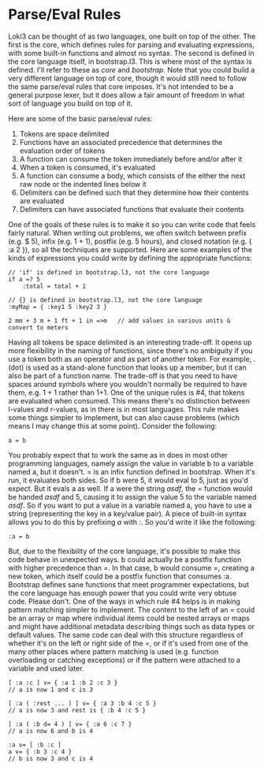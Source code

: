 Parse/Eval Rules
================

Loki3 can be thought of as two languages, one built on top of the other.  The first is the core, which defines rules for parsing and evaluating expressions, with some built-in functions and almost no syntax.  The second is defined in the core language itself, in bootstrap.l3.  This is where most of the syntax is defined.  I'll refer to these as *core* and *bootstrap*.  Note that you could build a very different language on top of core, though it would still need to follow the same parse/eval rules that core imposes.  It's not intended to be a general purpose lexer, but it does allow a fair amount of freedom in what sort of language you build on top of it.

Here are some of the basic parse/eval rules:

1.	Tokens are space delimited
2.	Functions have an associated precedence that determines the evaluation order of tokens
3.	A function can consume the token immediately before and/or after it
4.	When a token is consumed, it's evaluated
5.	A function can consume a body, which consists of the either the next raw node or the indented lines below it
6.	Delimiters can be defined such that they determine how their contents are evaluated
7.	Delimiters can have associated functions that evaluate their contents

One of the goals of these rules is to make it so you can write code that feels fairly natural.  When writing out problems, we often switch between prefix (e.g. $ 5), infix (e.g.  1 + 1), postfix (e.g. 5 hours), and closed notation (e.g. { :a 2 }), so all the techniques are supported.  Here are some examples of the kinds of expressions you could write by defining the appropriate functions:

```
// 'if' is defined in bootstrap.l3, not the core language
if a =? 5
	:total = total + 1

// {} is defined in bootstrap.l3, not the core language
:myMap = { :key1 5 :key2 3 }

2 mm + 3 m + 1 ft + 1 in =>m   // add values in various units & convert to meters
```

Having all tokens be space delimited is an interesting trade-off.  It opens up more flexibility in the naming of functions, since there's no ambiguity if you use a token both as an operator and as part of another token.  For example, . (dot) is used as a stand-alone function that looks up a member, but it can also be part of a function name.  The trade-off is that you need to have spaces around symbols where you wouldn't normally be required to have them, e.g. 1 + 1 rather than 1+1.
One of the unique rules is #4, that tokens are evaluated when consumed.  This means there's no distinction between l-values and r-values, as in there is in most languages.  This rule makes some things simpler to implement, but can also cause problems (which means I may change this at some point).  Consider the following:

```
a = b
```

You probably expect that to work the same as in does in most other programming languages, namely assign the value in variable b to a variable named a, but it doesn't.  = is an infix function defined in bootstrap.  When it's run, it evaluates both sides.  So if b were 5, it would eval to 5, just as you'd expect.  But it evals a as well.  If a were the string *asdf*, the = function would be handed *asdf* and 5, causing it to assign the value 5 to the variable named *asdf*.  So if you want to put a value in a variable named a, you have to use a string (representing the key in a key/value pair).  A piece of built-in syntax allows you to do this by prefixing *a* with :.  So you'd write it like the following:

```
:a = b
```

But, due to the flexibility of the core language, it's possible to make this code behave in unexpected ways.  b could actually be a postfix function with higher precedence than =.  In that case, b would consume =, creating a new token, which itself could be a postfix function that consumes :a.  Bootstrap defines sane functions that meet programmer expectations, but the core language has enough power that you could write very obtuse code.  Please don't.
One of the ways in which rule #4 helps is in making pattern matching simpler to implement.  The content to the left of an = could be an array or map where individual items could be nested arrays or maps and might have additional metadata describing things such as data types or default values.  The same code can deal with this structure regardless of whether it's on the left or right side of the =, or if it's used from one of the many other places where pattern matching is used (e.g. function overloading or catching exceptions) or if the pattern were attached to a variable and used later.

```
[ :a :c ] v= { :a 1 :b 2 :c 3 }
// a is now 1 and c is 3

[ :a ( :rest ... ) ] v= { :a 3 :b 4 :c 5 }
// a is now 3 and rest is { :b 4 :c 5 }

[ :a ( :b d= 4 ) ] v= { :a 6 :c 7 }
// a is now 6 and b is 4

:a v= [ :b :c ]
a v= { :b 3 :c 4 }
// b is now 3 and c is 4
```
